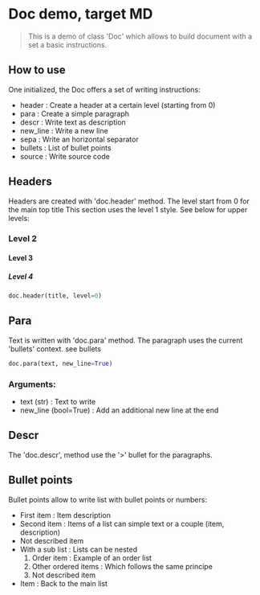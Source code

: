 # Doc demo, target MD

> This is a demo of class 'Doc' which allows to build document with a set a basic instructions.

## How to use

One initialized, the Doc offers a set of writing instructions:

- header : Create a header at a certain level (starting from 0)
- para : Create a simple paragraph
- descr : Write text as description
- new_line : Write a new line
- sepa : Write an horizontal separator
- bullets : List of bullet points
- source : Write source code

## Headers

Headers are created with 'doc.header' method. The level start from 0 for the main top title
This section uses the level 1 style. See below for upper levels:

### Level 2

#### Level 3

##### Level 4

``` python
doc.header(title, level=0)
```
## Para

Text is written with 'doc.para' method.
The paragraph uses the current 'bullets' context. see bullets

``` python
doc.para(text, new_line=True)
```
### Arguments:

- text (str) : Text to write
- new_line (bool=True) : Add an additional new line at the end

## Descr

The 'doc.descr', method use the '>' bullet for the paragraphs.

## Bullet points

Bullet points allow to write list with bullet points or numbers:

- First item : Item description
- Second item : Items of a list can simple text or a couple (item, description)
- Not described item
- With a sub list : Lists can be nested
  1. Order item : Example of an order list
  1. Other ordered items : Which follows the same principe
  1. Not described item
- Item : Back to the main list